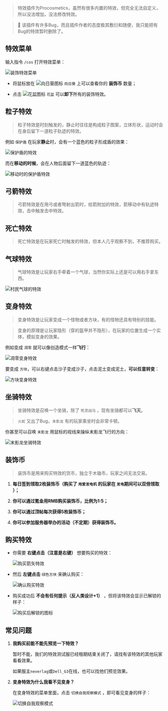 > 特效插件为Procosmetics，虽然有很多内置的特效，但完全无法自定义，所以没法增加，没法修改特效。

> 💩 该插件有许多Bug，而且插件作者的态度极其敷衍和随便，我只能把有Bug的特效暂时删除了。

## 特效菜单

输入指令 `/cos` 打开特效菜单：

![装饰特效菜单](pics/cosmenu.png)

+ 将鼠标放在 <img src="pics/sunflower.png" class="icon" alt="向日葵图标"> `向日葵` 上可以查看你的 **装饰币** 数量；

+ 点击 <img src="pics/flower_pot.png" class="icon" alt="花盆图标"> `花盆` 可以**卸下**所有的装饰特效。

## 粒子特效 

> 粒子特效是时刻触发的，静止时往往是构成粒子图案，立体形状，运动时会在身后留下一道粒子轨迹的特效。

例如 `保护盾` 在玩家**静止**时，会有一个蓝色的粒子形成盾的效果：

![保护盾的特效](pics/shield.png)

而在**移动的时候**，会在人物后面留下一道蓝色的轨迹：

![移动时的保护盾特效](pics/bluestail.png)

## 弓箭特效

> 弓箭特效是在用弓或者弩射出箭时，给箭附加的特效，箭移动中有轨迹特效，击中触发击中特效。

## 死亡特效

> 死亡特效是在玩家死亡时触发的特效，但本人几乎观察不到，不推荐购买。

## 气球特效

> 气球特效是让玩家右手牵着一个气球，当然你实际上还是可以用右手拿东西。

![村民气球的特效](pics/ballon.png)

## 变身特效

> 变身特效是让玩家变成一个怪物或者方块，有的怪物还具有特别的技能。

> 变身的原理是让玩家隐形（穿的盔甲并不隐形），在玩家的位置生成一个实体，模拟变身的效果。

例如变成 `凋零` 就可以像创造模式一样**飞行**：

![凋零变身特效](pics/morph.png)

要变成 `方块`，可以右键点击沙子变成沙子，点击泥土变成泥土，**可以任意转变**：

![方块变身特效](pics/sand.png)

## 坐骑特效

> 坐骑特效是召唤一个坐骑，除了 `死灵战马` ，现有坐骑都可以**飞天**。

> `火蛇` 又出了Bug，`末影龙` 有的玩家乘坐时会非常卡顿。

你甚至可以召唤 `末影龙` 用鼠标的视线来操纵末影龙飞行的方向：

![末影龙坐骑特效](pics/dragon.png)

## 装饰币

> 装饰币是用来购买特效的货币，独立于木锄币，玩家之间无法交易。

1. **每日签到领取2枚装饰币（购买了 `用爱发电机` 的玩家在 `发电`期间可以双倍领取 ）；**

2. **你可以通过氪金用RMB购买装饰币，比例为1:5；**

3. **你可以通过顶帖每次获得5枚装饰币；**

4. **你可以参加服务器举办的活动（不定期）获得装饰币。**

## 购买特效

+ 你需要 **右键点击（注意是右键）** 想要购买的特效：

    ![购买箭矢特效](pics/cosbuy.png)

+ 然后 **左键点击** `绿色方块` 来确认购买：

    ![确认购买特效](pics/cosbuyconfirm.png)

+ 购买成功后 **不会有任何提示（反人类设计+1）** ，但将该特效会显示已解锁的样子：

    ![购买后解锁的图标](pics/buyok.png)

## 常见问题

1. **我购买前能不能先预览一下特效？**

    暂时不能，我们的特效测试服已经租期结束关闭了，请找有该特效的其他玩家看看效果。

    如果服主`neverlag`或`Dell_G3`在线，也可以找他们预览效果。

2. **变身特效为什么我看不见变身？**

    在变身特效的菜单里面，点击 `切换自我观察模式` ，即可看见变身的样子：

    ![切换自我观察模式](pics/cosshow.png)